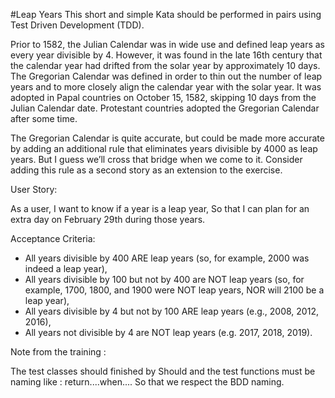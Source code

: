 #Leap Years
This short and simple Kata should be performed in pairs using Test Driven Development (TDD).

Prior to 1582, the Julian Calendar was in wide use and defined leap years as every year divisible by 4. 
However, it was found in the late 16th century that the calendar year had drifted from the solar year by approximately 10 days. 
The Gregorian Calendar was defined in order to thin out the number of leap years and to more closely align the calendar year with the solar year. 
It was adopted in Papal countries on October 15, 1582, skipping 10 days from the Julian Calendar date. 
Protestant countries adopted the Gregorian Calendar after some time.

The Gregorian Calendar is quite accurate, but could be made more accurate by adding an additional rule that eliminates years divisible by 4000 as leap years. 
But I guess we’ll cross that bridge when we come to it. Consider adding this rule as a second story as an extension to the exercise.

User Story:

As a user, I want to know if a year is a leap year, So that I can plan for an extra day on February 29th during those years.

Acceptance Criteria:

* All years divisible by 400 ARE leap years (so, for example, 2000 was indeed a leap year),
* All years divisible by 100 but not by 400 are NOT leap years (so, for example, 1700, 1800, and 1900 were NOT leap years, NOR will 2100 be a leap year),
* All years divisible by 4 but not by 100 ARE leap years (e.g., 2008, 2012, 2016),
* All years not divisible by 4 are NOT leap years (e.g. 2017, 2018, 2019).

Note from the training :

The test classes should finished by Should and the test functions must be naming like : return....when.... So that we respect the BDD naming.
